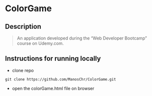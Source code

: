 # ColorGame
 
## Description

> An application developed during the “Web Developer Bootcamp” course on Udemy.com.

## Instructions for running locally

- clone repo

```
git clone https://github.com/ManosChr/ColorGame.git
```

- open the colorGame.html file on browser
